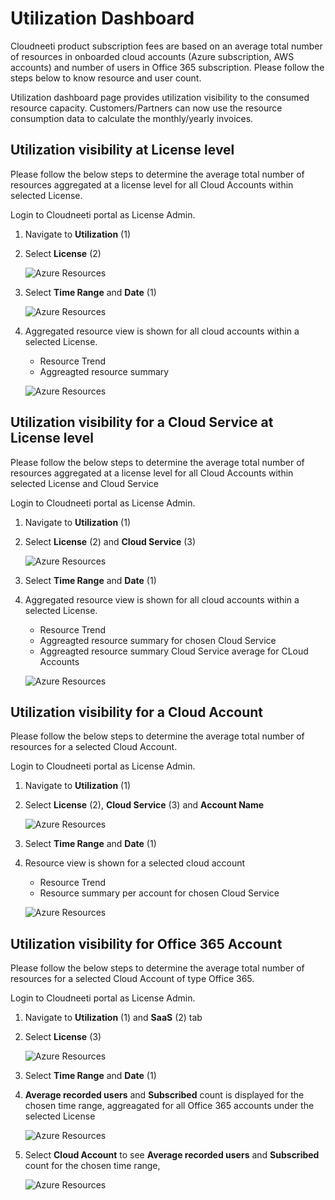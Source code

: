 Utilization Dashboard
=====================

Cloudneeti product subscription fees are based on an average total number of resources in
onboarded cloud accounts (Azure subscription, AWS accounts) and number of users in Office 365 subscription. Please follow the steps below to know resource and user count. 

Utilization dashboard page provides utilization visibility to the consumed resource capacity. Customers/Partners can now use the resource consumption data to calculate the monthly/yearly invoices. 


Utilization visibility at License level
----------------------------------------

Please follow the below steps to determine the average total number of resources aggregated at a license level for all Cloud Accounts within selected License.

Login to Cloudneeti portal as License Admin.

1. Navigate to **Utilization** (1)

2. Select **License** (2)

    ![Azure Resources](.././images/utilizationDashboard/utilization.png#thumbnail)

3. Select **Time Range** and **Date** (1)

    ![Azure Resources](.././images/utilizationDashboard/license_level.png#thumbnail)

4. Aggregated resource view is shown for all cloud accounts within a selected License.
    - Resource Trend 
    - Aggreagted resource summary 

   ![Azure Resources](.././images/utilizationDashboard/license_level_avg.png#thumbnail)


Utilization visibility for a Cloud Service at License level
-----------------------------------------------------------

Please follow the below steps to determine the average total number of resources aggregated at a license level for all Cloud Accounts within selected License and Cloud Service

Login to Cloudneeti portal as License Admin.

1. Navigate to **Utilization** (1)

2. Select **License** (2) and **Cloud Service** (3)

    ![Azure Resources](.././images/utilizationDashboard/csp_level_nav.png#thumbnail)

3. Select **Time Range** and **Date** (1)

4. Aggregated resource view is shown for all cloud accounts within a selected License.
    - Resource Trend 
    - Aggreagted resource summary for chosen Cloud Service
    - Aggreagted resource summary Cloud Service average for CLoud Accounts

    ![Azure Resources](.././images/utilizationDashboard/csp_level.png#thumbnail)


Utilization visibility for a Cloud Account 
--------------------------------------------
Please follow the below steps to determine the average total number of resources for a selected Cloud Account.

Login to Cloudneeti portal as License Admin.

1. Navigate to **Utilization** (1)

2. Select **License** (2), **Cloud Service** (3) and **Account Name**

    ![Azure Resources](.././images/utilizationDashboard/account_level_nav.png#thumbnail)

3. Select **Time Range** and **Date** (1)

4. Resource view is shown for a selected cloud account
    - Resource Trend 
    - Resource summary per account for chosen Cloud Service

    ![Azure Resources](.././images/utilizationDashboard/account_level.png#thumbnail)

      
Utilization visibility for Office 365 Account 
---------------------------------------------
Please follow the below steps to determine the average total number of resources for a selected Cloud Account of type Office 365.

Login to Cloudneeti portal as License Admin.

1. Navigate to **Utilization** (1) and **SaaS** (2) tab

2. Select **License** (3) 

    ![Azure Resources](.././images/utilizationDashboard/saas_nav.png#thumbnail)

3. Select **Time Range** and **Date** (1)

4. **Average recorded users** and **Subscribed** count is displayed for the chosen time range, aggreagated for all Office 365 accounts under the selected License

    ![Azure Resources](.././images/utilizationDashboard/saas.png#thumbnail)

5. Select **Cloud Account** to see **Average recorded users** and **Subscribed** count for the chosen time range,

    ![Azure Resources](.././images/utilizationDashboard/saas_acc.png#thumbnail)
